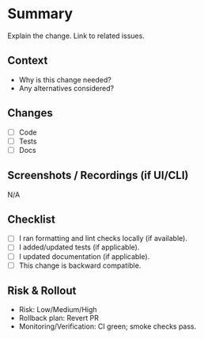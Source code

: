 # Summary
Explain the change. Link to related issues.

## Context
- Why is this change needed?
- Any alternatives considered?

## Changes
- [ ] Code
- [ ] Tests
- [ ] Docs

## Screenshots / Recordings (if UI/CLI)
N/A

## Checklist
- [ ] I ran formatting and lint checks locally (if available).
- [ ] I added/updated tests (if applicable).
- [ ] I updated documentation (if applicable).
- [ ] This change is backward compatible.

## Risk & Rollout
- Risk: Low/Medium/High
- Rollback plan: Revert PR
- Monitoring/Verification: CI green; smoke checks pass.